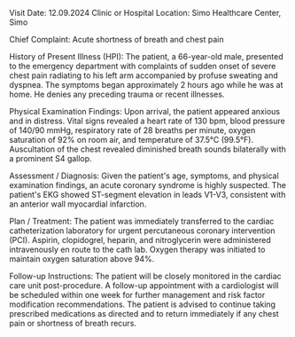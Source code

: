  Visit Date: 12.09.2024
Clinic or Hospital Location: Simo Healthcare Center, Simo

Chief Complaint: Acute shortness of breath and chest pain

History of Present Illness (HPI): The patient, a 66-year-old male, presented to the emergency department with complaints of sudden onset of severe chest pain radiating to his left arm accompanied by profuse sweating and dyspnea. The symptoms began approximately 2 hours ago while he was at home. He denies any preceding trauma or recent illnesses.

Physical Examination Findings: Upon arrival, the patient appeared anxious and in distress. Vital signs revealed a heart rate of 130 bpm, blood pressure of 140/90 mmHg, respiratory rate of 28 breaths per minute, oxygen saturation of 92% on room air, and temperature of 37.5°C (99.5°F). Auscultation of the chest revealed diminished breath sounds bilaterally with a prominent S4 gallop.

Assessment / Diagnosis: Given the patient's age, symptoms, and physical examination findings, an acute coronary syndrome is highly suspected. The patient's EKG showed ST-segment elevation in leads V1-V3, consistent with an anterior wall myocardial infarction.

Plan / Treatment: The patient was immediately transferred to the cardiac catheterization laboratory for urgent percutaneous coronary intervention (PCI). Aspirin, clopidogrel, heparin, and nitroglycerin were administered intravenously en route to the cath lab. Oxygen therapy was initiated to maintain oxygen saturation above 94%.

Follow-up Instructions: The patient will be closely monitored in the cardiac care unit post-procedure. A follow-up appointment with a cardiologist will be scheduled within one week for further management and risk factor modification recommendations. The patient is advised to continue taking prescribed medications as directed and to return immediately if any chest pain or shortness of breath recurs.